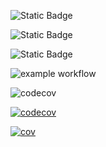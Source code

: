 ![Static Badge](https://img.shields.io/badge/language-python-green)

![Static Badge](https://img.shields.io/badge/license-The_Unlicense-green)

![Static Badge](https://img.shields.io/badge/platform-linux-green)

![example workflow](https://github.com/nih326/helloworld/actions/workflows/python-tests.yml/badge.svg)

![codecov](https://codecov.io/gh/nih326/helloworld/branch/master/graph/badge.svg)

[![codecov](https://codecov.io/github/nih326/helloworld/graph/badge.svg?token=YHGLILYFYR)](https://codecov.io/github/nih326/helloworld)



[![cov](https://nih326.github.io/helloworld/badges/coverage.svg)](https://github.com/nih326/helloworld/actions)
